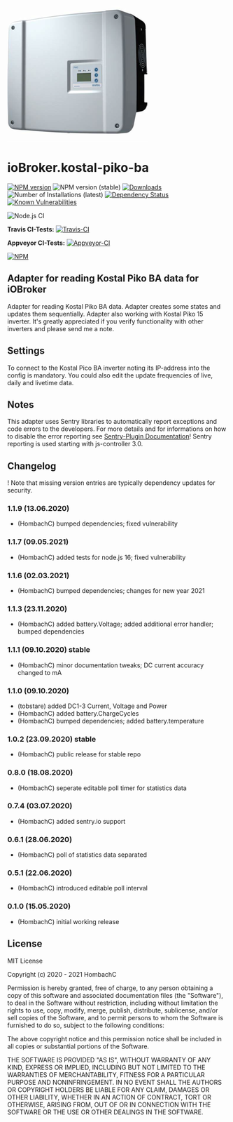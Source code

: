![Logo](admin/picoba.png)
# ioBroker.kostal-piko-ba

[![NPM version](http://img.shields.io/npm/v/iobroker.kostal-piko-ba.svg)](https://www.npmjs.com/package/iobroker.kostal-piko-ba)
![NPM version (stable)](http://ioBroker.live/badges/kostal-piko-ba-stable.svg)
[![Downloads](https://img.shields.io/npm/dm/iobroker.kostal-piko-ba.svg)](https://www.npmjs.com/package/iobroker.kostal-piko-ba)
![Number of Installations (latest)](http://ioBroker.live/badges/kostal-piko-ba-installed.svg)
[![Dependency Status](https://img.shields.io/david/hombach/ioBroker.kostal-piko-ba.svg)](https://david-dm.org/hombach/ioBroker.kostal-piko-ba)
[![Known Vulnerabilities](https://snyk.io/test/github/hombach/ioBroker.kostal-piko-ba/badge.svg)](https://snyk.io/test/github/hombach/ioBroker.kostal-piko-ba)

![Node.js CI](https://github.com/hombach/ioBroker.kostal-piko-ba/workflows/Node.js%20CI/badge.svg)

**Travis CI-Tests:** [![Travis-CI](http://img.shields.io/travis/hombach/ioBroker.kostal-piko-ba/master.svg)](https://travis-ci.org/hombach/ioBroker.kostal-piko-ba)

**Appveyor CI-Tests:** [![Appveyor-CI](https://ci.appveyor.com/api/projects/status/github/hombach/ioBroker.kostal-piko-ba?branch=master&svg=true)](https://ci.appveyor.com/project/hombach/iobroker-kostal-piko-ba)

[![NPM](https://nodei.co/npm/iobroker.kostal-piko-ba.png?downloads=true)](https://nodei.co/npm/iobroker.kostal-piko-ba/)

## Adapter for reading Kostal Piko BA data for iOBroker
Adapter for reading Kostal Piko BA data. Adapter creates some states and updates them sequentially.
Adapter also working with Kostal Piko 15 inverter. 
It's greatly appreciated if you verify functionality with other inverters and please send me a note.

## Settings
To connect to the Kostal Pico BA inverter noting its IP-address into the config is mandatory.
You could also edit the update frequencies of live, daily and livetime data.

## Notes
This adapter uses Sentry libraries to automatically report exceptions and code errors to the developers. For more details and for informations on how to disable the error reporting see [Sentry-Plugin Documentation](https://github.com/ioBroker/plugin-sentry#plugin-sentry)! Sentry reporting is used starting with js-controller 3.0.

## Changelog
! Note that missing version entries are typically dependency updates for security.
### 1.1.9 (13.06.2020)
* (HombachC) bumped dependencies; fixed vulnerability
### 1.1.7 (09.05.2021)
* (HombachC) added tests for node.js 16; fixed vulnerability
### 1.1.6 (02.03.2021)
* (HombachC) bumped dependencies; changes for new year 2021
### 1.1.3 (23.11.2020)
* (HombachC) added battery.Voltage; added additional error handler; bumped dependencies
### 1.1.1 (09.10.2020) stable
* (HombachC) minor documentation tweaks; DC current accuracy changed to mA
### 1.1.0 (09.10.2020)
* (tobstare) added DC1-3 Current, Voltage and Power
* (HombachC) added battery.ChargeCycles
* (HombachC) bumped dependencies; added battery.temperature
### 1.0.2 (23.09.2020) stable
* (HombachC) public release for stable repo
### 0.8.0 (18.08.2020)
* (HombachC) seperate editable poll timer for statistics data
### 0.7.4 (03.07.2020)
* (HombachC) added sentry.io support
### 0.6.1 (28.06.2020)
* (HombachC) poll of statistics data separated
### 0.5.1 (22.06.2020)
* (HombachC) introduced editable poll interval 
### 0.1.0 (15.05.2020)
* (HombachC) initial working release

## License
MIT License

Copyright (c) 2020 - 2021 HombachC

Permission is hereby granted, free of charge, to any person obtaining a copy
of this software and associated documentation files (the "Software"), to deal
in the Software without restriction, including without limitation the rights
to use, copy, modify, merge, publish, distribute, sublicense, and/or sell
copies of the Software, and to permit persons to whom the Software is
furnished to do so, subject to the following conditions:

The above copyright notice and this permission notice shall be included in all
copies or substantial portions of the Software.

THE SOFTWARE IS PROVIDED "AS IS", WITHOUT WARRANTY OF ANY KIND, EXPRESS OR
IMPLIED, INCLUDING BUT NOT LIMITED TO THE WARRANTIES OF MERCHANTABILITY,
FITNESS FOR A PARTICULAR PURPOSE AND NONINFRINGEMENT. IN NO EVENT SHALL THE
AUTHORS OR COPYRIGHT HOLDERS BE LIABLE FOR ANY CLAIM, DAMAGES OR OTHER
LIABILITY, WHETHER IN AN ACTION OF CONTRACT, TORT OR OTHERWISE, ARISING FROM,
OUT OF OR IN CONNECTION WITH THE SOFTWARE OR THE USE OR OTHER DEALINGS IN THE
SOFTWARE.
